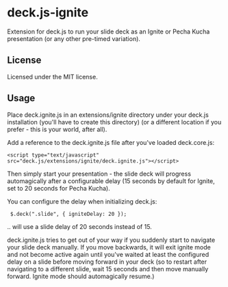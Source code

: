 # deck.js-ignite
Extension for deck.js to run your slide deck as an Ignite or Pecha Kucha
presentation (or any other pre-timed variation).

## License
Licensed under the MIT license.

## Usage
Place deck.ignite.js in an extensions/ignite directory under your deck.js
installation (you'll have to create this directory) (or a different 
location if you prefer - this is your world, after all).

Add a reference to the deck.ignite.js file after you've loaded deck.core.js:

    <script type="text/javascript" src="deck.js/extensions/ignite/deck.ignite.js"></script>

Then simply start your presentation - the slide deck will progress 
automagically after a configurable delay (15 seconds by default for 
Ignite, set to 20 seconds for Pecha Kucha).

You can configure the delay when initializing deck.js:

     $.deck(".slide", { igniteDelay: 20 });

.. will use a slide delay of 20 seconds instead of 15.

deck.ignite.js tries to get out of your way if you suddenly start to 
navigate your slide deck manually. If you move backwards, it will exit 
ignite mode and not become active again until you've waited at least the
configured delay on a slide before moving forward in your deck (so to
restart after navigating to a different slide, wait 15 seconds and then
move manually forward. Ignite mode should automagically resume.)


